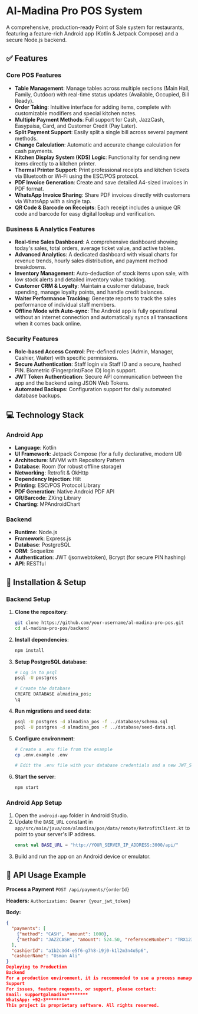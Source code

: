 # Al-Madina Pro POS System

A comprehensive, production-ready Point of Sale system for restaurants, featuring a feature-rich Android app (Kotlin & Jetpack Compose) and a secure Node.js backend.

## ✅ Features

### Core POS Features
- **Table Management**: Manage tables across multiple sections (Main Hall, Family, Outdoor) with real-time status updates (Available, Occupied, Bill Ready).
- **Order Taking**: Intuitive interface for adding items, complete with customizable modifiers and special kitchen notes.
- **Multiple Payment Methods**: Full support for Cash, JazzCash, Easypaisa, Card, and Customer Credit (Pay Later).
- **Split Payment Support**: Easily split a single bill across several payment methods.
- **Change Calculation**: Automatic and accurate change calculation for cash payments.
- **Kitchen Display System (KDS) Logic**: Functionality for sending new items directly to a kitchen printer.
- **Thermal Printer Support**: Print professional receipts and kitchen tickets via Bluetooth or Wi-Fi using the ESC/POS protocol.
- **PDF Invoice Generation**: Create and save detailed A4-sized invoices in PDF format.
- **WhatsApp Invoice Sharing**: Share PDF invoices directly with customers via WhatsApp with a single tap.
- **QR Code & Barcode on Receipts**: Each receipt includes a unique QR code and barcode for easy digital lookup and verification.

### Business & Analytics Features
- **Real-time Sales Dashboard**: A comprehensive dashboard showing today's sales, total orders, average ticket value, and active tables.
- **Advanced Analytics**: A dedicated dashboard with visual charts for revenue trends, hourly sales distribution, and payment method breakdowns.
- **Inventory Management**: Auto-deduction of stock items upon sale, with low stock alerts and detailed inventory value tracking.
- **Customer CRM & Loyalty**: Maintain a customer database, track spending, manage loyalty points, and handle credit balances.
- **Waiter Performance Tracking**: Generate reports to track the sales performance of individual staff members.
- **Offline Mode with Auto-sync**: The Android app is fully operational without an internet connection and automatically syncs all transactions when it comes back online.

### Security Features
- **Role-based Access Control**: Pre-defined roles (Admin, Manager, Cashier, Waiter) with specific permissions.
- **Secure Authentication**: Staff login via Staff ID and a secure, hashed PIN. Biometric (Fingerprint/Face ID) login support.
- **JWT Token Authentication**: Secure API communication between the app and the backend using JSON Web Tokens.
- **Automated Backups**: Configuration support for daily automated database backups.

## 💻 Technology Stack

### Android App
- **Language**: Kotlin
- **UI Framework**: Jetpack Compose (for a fully declarative, modern UI)
- **Architecture**: MVVM with Repository Pattern
- **Database**: Room (for robust offline storage)
- **Networking**: Retrofit & OkHttp
- **Dependency Injection**: Hilt
- **Printing**: ESC/POS Protocol Library
- **PDF Generation**: Native Android PDF API
- **QR/Barcode**: ZXing Library
- **Charting**: MPAndroidChart

### Backend
- **Runtime**: Node.js
- **Framework**: Express.js
- **Database**: PostgreSQL
- **ORM**: Sequelize
- **Authentication**: JWT (jsonwebtoken), Bcrypt (for secure PIN hashing)
- **API**: RESTful

## 🚀 Installation & Setup

### Backend Setup
1.  **Clone the repository**:
    ```bash
    git clone https://github.com/your-username/al-madina-pro-pos.git
    cd al-madina-pro-pos/backend
    ```
2.  **Install dependencies**:
    ```bash
    npm install
    ```
3.  **Setup PostgreSQL database**:
    ```bash
    # Log in to psql
    psql -U postgres

    # Create the database
    CREATE DATABASE almadina_pos;
    \q
    ```
4.  **Run migrations and seed data**:
    ```bash
    psql -U postgres -d almadina_pos -f ../database/schema.sql
    psql -U postgres -d almadina_pos -f ../database/seed-data.sql
    ```
5.  **Configure environment**:
    ```bash
    # Create a .env file from the example
    cp .env.example .env

    # Edit the .env file with your database credentials and a new JWT_SECRET
    ```
6.  **Start the server**:
    ```bash
    npm start
    ```

### Android App Setup
1.  Open the `android-app` folder in Android Studio.
2.  Update the `BASE_URL` constant in `app/src/main/java/com/almadina/pos/data/remote/RetrofitClient.kt` to point to your server's IP address.
    ```kotlin
    const val BASE_URL = "http://YOUR_SERVER_IP_ADDRESS:3000/api/"
    ```
3.  Build and run the app on an Android device or emulator.

## 📄 API Usage Example

**Process a Payment**
`POST /api/payments/{orderId}`

**Headers:**
`Authorization: Bearer {your_jwt_token}`

**Body:**
```json
{
  "payments": [
    {"method": "CASH", "amount": 1000},
    {"method": "JAZZCASH", "amount": 524.50, "referenceNumber": "TRX123"}
  ],
  "cashierId": "a1b2c3d4-e5f6-g7h8-i9j0-k1l2m3n4o5p6",
  "cashierName": "Usman Ali"
}
Deploying to Production
Backend
For a production environment, it is recommended to use a process manager like PM2 and a reverse proxy like Nginx.
Support
For issues, feature requests, or support, please contact:
Email: support@almadina********
WhatsApp: +92-3*********
This project is proprietary software. All rights reserved.
